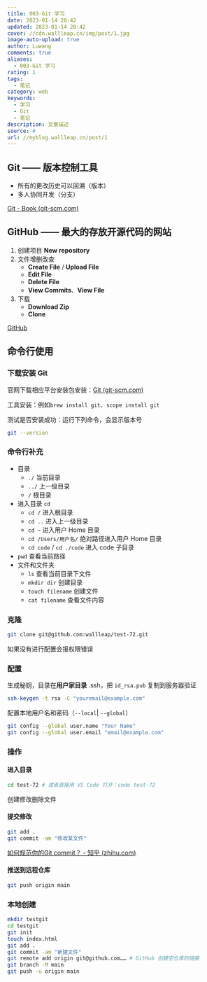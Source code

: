 ```yaml
---
title: 003-Git 学习
date: 2023-01-14 20:42
updated: 2023-01-14 20:42
cover: //cdn.wallleap.cn/img/post/1.jpg
image-auto-upload: true
author: Luwang
comments: true
aliases:
  - 003-Git 学习
rating: 1
tags:
  - 笔记
category: web
keywords:
  - 学习
  - Git
  - 笔记
description: 文章描述
source: #
url: //myblog.wallleap.cn/post/1
---
```


## Git —— 版本控制工具

- 所有的更改历史可以回溯（版本）
- 多人协同开发（分支）

[Git - Book (git-scm.com)](https://git-scm.com/book/zh/v2)

## GitHub —— 最大的存放开源代码的网站

1. 创建项目 **New repository**
2. 文件增删改查
	- **Create File** / **Upload File**
	- **Edit File**
	- **Delete File**
	- **View Commits**、**View File**
3. 下载
	- **Download Zip**
	- **Clone**

[GitHub](https://github.com/)

## 命令行使用

### 下载安装 Git

官网下载相应平台安装包安装：[Git (git-scm.com)](https://git-scm.com/)

工具安装：例如`brew install git`、`scope install git`

测试是否安装成功：运行下列命令，会显示版本号

```sh
git --version
```

### 命令行补充

- 目录
	- `./` 当前目录
	- `../` 上一级目录
	- `/` 根目录
- 进入目录 `cd`
	- `cd /` 进入根目录
	- `cd ..` 进入上一级目录
	- `cd ~` 进入用户 Home 目录
	- `cd /Users/用户名/` 绝对路径进入用户 Home 目录
	- `cd code` / `cd ./code` 进入 code 子目录
- `pwd` 查看当前路径
- 文件和文件夹
	- `ls` 查看当前目录下文件
	- `mkdir dir` 创建目录
	- `touch filename` 创建文件
	- `cat filename` 查看文件内容

### 克隆

```sh
git clone git@github.com:wallleap/test-72.git
```

如果没有进行配置会报权限错误

### 配置

生成秘钥，目录在**用户家目录** .ssh，把 `id_rsa.pub` 复制到服务器验证

```sh
ssh-keygen -t rsa -C "youremail@example.com"
```

配置本地用户名和密码（`--local`| `--global`）

```sh
git config --global user.name "Your Name"
git config --global user.email "email@example.com"
```

### 操作

#### 进入目录

```sh
cd test-72 # 或者直接用 VS Code 打开：code test-72
```

创建修改删除文件

#### 提交修改

```sh
git add .
git commit -am "修改某文件"
```

[如何规范你的Git commit？ - 知乎 (zhihu.com)](https://zhuanlan.zhihu.com/p/182553920)

#### 推送到远程仓库

```sh
git push origin main
```

### 本地创建

```sh
mkdir testgit
cd testgit
git init
touch index.html
git add .
git commit -am "新建文件"
git remote add origin git@github.com…… # GitHub 创建空仓库的链接
git branch -M main
git push -u origin main
```





